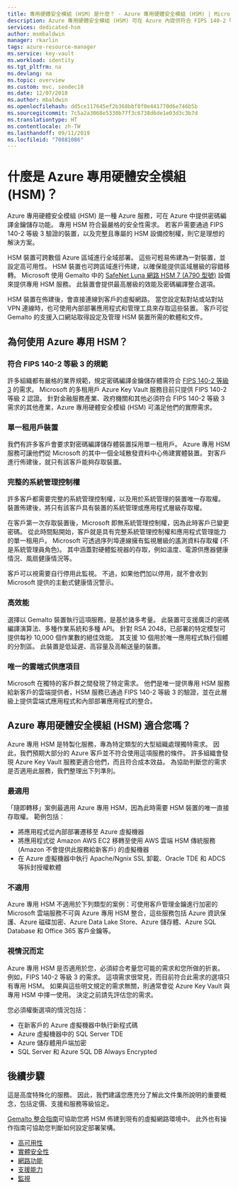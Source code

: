 ```yaml
---
title: 專用硬體安全模組 (HSM) 是什麼？ - Azure 專用硬體安全模組 (HSM) | Microsoft Docs
description: Azure 專用硬體安全模組 (HSM) 可在 Azure 內提供符合 FIPS 140-2 等級 3 認證的金鑰儲存功能概觀
services: dedicated-hsm
author: msmbaldwin
manager: rkarlin
tags: azure-resource-manager
ms.service: key-vault
ms.workload: identity
ms.tgt_pltfrm: na
ms.devlang: na
ms.topic: overview
ms.custom: mvc, seodec18
ms.date: 12/07/2018
ms.author: mbaldwin
ms.openlocfilehash: dd5ce117645ef2b368bbf8f0e441770d6e746b5b
ms.sourcegitcommit: 7c5a2a3068e5330b77f3c6738d6de1e03d3c3b7d
ms.translationtype: HT
ms.contentlocale: zh-TW
ms.lasthandoff: 09/11/2019
ms.locfileid: "70881086"
---
```

# <a name="what-is-azure-dedicated-hsm"></a>什麼是 Azure 專用硬體安全模組 (HSM)？

Azure 專用硬體安全模組 (HSM) 是一種 Azure 服務，可在 Azure 中提供密碼編譯金鑰儲存功能。 專用 HSM 符合最嚴格的安全性需求。 若客戶需要通過 FIPS 140-2 等級 3 驗證的裝置，以及完整且專屬的 HSM 設備控制權，則它是理想的解決方案。 

 HSM 裝置可跨數個 Azure 區域進行全域部署。 這些可輕易佈建為一對裝置，並設定高可用性。 HSM 裝置也可跨區域進行佈建，以確保能提供區域層級的容錯移轉。 Microsoft 使用 Gemalto 中的 [SafeNet Luna 網路 HSM 7 (A790 型號)](https://safenet.gemalto.com/data-encryption/hardware-security-modules-hsms/safenet-network-hsm/) 設備來提供專用 HSM 服務。 此裝置會提供最高層級的效能及密碼編譯整合選項。 

HSM 裝置在佈建後，會直接連線到客戶的虛擬網路。 當您設定點對站或站對站 VPN 連線時，也可使用內部部署應用程式和管理工具來存取這些裝置。 客戶可從 Gemalto 的支援入口網站取得設定及管理 HSM 裝置所需的軟體和文件。

## <a name="why-use-azure-dedicated-hsm"></a>為何使用 Azure 專用 HSM？

### <a name="fips-140-2-level-3-compliance"></a>符合 FIPS 140-2 等級 3 的規範

許多組織都有嚴格的業界規範，規定密碼編譯金鑰儲存體需符合 [FIPS 140-2 等級 3](https://csrc.nist.gov/publications/detail/fips/140/2/final) 的需求。 Microsoft 的多租用戶 Azure Key Vault 服務目前只提供 FIPS 140-2 等級 2 認證。 針對金融服務產業、政府機關和其他必須符合 FIPS 140-2 等級 3 需求的其他產業，Azure 專用硬體安全模組 (HSM) 可滿足他們的實際需求。

### <a name="single-tenant-devices"></a>單一租用戶裝置

我們有許多客戶會要求對密碼編譯儲存體裝置採用單一租用戶。 Azure 專用 HSM 服務可讓他們從 Microsoft 的其中一個全域散發資料中心佈建實體裝置。 對客戶進行佈建後，就只有該客戶能夠存取裝置。

### <a name="full-administrative-control"></a>完整的系統管理控制權

許多客戶都需要完整的系統管理控制權，以及用於系統管理的裝置唯一存取權。 裝置佈建後，將只有該客戶具有裝置的系統管理或應用程式層級存取權。

 在客戶第一次存取裝置後，Microsoft 即無系統管理控制權，因為此時客戶已變更密碼。 從此時間點開始，客戶就是具有完整系統管理控制權和應用程式管理能力的單一租用戶。 Microsoft 可透過序列埠連線擁有監視層級的遙測資料存取權 (不是系統管理員角色)。 其中涵蓋對硬體監視器的存取，例如溫度、電源供應器健康情況、風扇健康情況等。 
 
 客戶可以視需要自行停用此監視。 不過，如果他們加以停用，就不會收到 Microsoft 提供的主動式健康情況警示。

### <a name="high-performance"></a>高效能

選擇以 Gemalto 裝置執行這項服務，是基於諸多考量。 此裝置可支援廣泛的密碼編譯演算法、多種作業系統和多種 API。 針對 RSA 2048，已部署的特定模型可提供每秒 10,000 個作業數的絕佳效能。 其支援 10 個用於唯一應用程式執行個體的分割區。 此裝置是低延遲、高容量及高輸送量的裝置。

### <a name="unique-cloud-based-offering"></a>唯一的雲端式供應項目

Microsoft 在獨特的客戶群之間發現了特定需求。 他們是唯一提供專用 HSM 服務給新客戶的雲端提供者，HSM 服務已通過 FIPS 140-2 等級 3 的驗證，並在此層級上提供雲端式應用程式和內部部署應用程式的整合。

## <a name="is-azure-dedicated-hsm-right-for-you"></a>Azure 專用硬體安全模組 (HSM) 適合您嗎？

Azure 專用 HSM 是特製化服務，專為特定類型的大型組織處理獨特需求。 因此，我們預期大部分的 Azure 客戶並不符合使用這項服務的條件。 許多組織會發現 Azure Key Vault 服務更適合他們，而且符合成本效益。 為協助判斷您的需求是否適用此服務，我們整理出下列準則。

### <a name="best-fit"></a>最適用

「隨即轉移」案例最適用 Azure 專用 HSM，因為此時需要 HSM 裝置的唯一直接存取權。 範例包括：

- 將應用程式從內部部署遷移至 Azure 虛擬機器
- 將應用程式從 Amazon AWS EC2 移轉至使用 AWS 雲端 HSM 傳統服務 (Amazon 不會提供此服務給新客戶) 的虛擬機器
- 在 Azure 虛擬機器中執行 Apache/Ngnix SSL 卸載、Oracle TDE 和 ADCS 等拆封授權軟體 

### <a name="not-a-fit"></a>不適用

Azure 專用 HSM 不適用於下列類型的案例：可使用客戶管理金鑰進行加密的 Microsoft 雲端服務不可與 Azure 專用 HSM 整合，這些服務包括 Azure 資訊保護、Azure 磁碟加密、Azure Data Lake Store、Azure 儲存體、Azure SQL Database 和 Office 365 客戶金鑰等。

### <a name="it-depends"></a>視情況而定

Azure 專用 HSM 是否適用於您，必須綜合考量您可能的需求和您所做的折衷。 例如，FIPS 140-2 等級 3 的需求。 這項需求很常見，而目前符合此需求的選項只有專用 HSM。 如果與這些明文規定的需求無關，則通常會從 Azure Key Vault 與專用 HSM 中擇一使用。 決定之前請先評估您的需求。

您必須權衡選項的情況包括： 

- 在新客戶的 Azure 虛擬機器中執行新程式碼
- Azure 虛擬機器中的 SQL Server TDE
- Azure 儲存體用戶端加密
- SQL Server 和 Azure SQL DB Always Encrypted

## <a name="next-steps"></a>後續步驟

這是高度特殊化的服務。 因此，我們建議您應充分了解此文件集所說明的重要概念，包括定價、支援和服務等級協定。 

[Gemalto 整合指南](https://safenet.gemalto.com/partners/microsoft/)可協助您將 HSM 佈建到現有的虛擬網路環境中。 此外也有操作指南可協助您判斷如何設定部署架構。

* [高可用性](high-availability.md)
* [實體安全性](physical-security.md)
* [網路功能](networking.md)
* [支援能力](supportability.md)
* [監視](monitoring.md)
